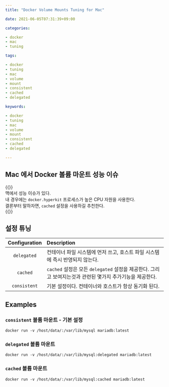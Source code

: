 ```yaml
---
title: "Docker Volume Mounts Tuning for Mac"

date: 2021-06-05T07:31:39+09:00

categories:

- docker
- mac
- tuning

tags:

- docker
- tuning
- mac
- volume
- mount
- consistent
- cached
- delegated

keywords:

- docker
- tuning
- mac
- volume
- mount
- consistent
- cached
- delegated

---
```


## Mac 에서 Docker 볼륨 마운트 성능 이슈

{{<admonition note Issue true>}}  
맥에서 성능 이슈가 있다.  
내 경우에는 `docker.hyperkit` 프로세스가 높은 CPU 자원을 사용한다.  
결론부터 말하자면, `cached` 설정을 사용하길 추천한다.  
{{</admonition>}}

## 설정 튜닝

| Configuration | Description |  
|:-:|:-|  
| `delegated` | 컨테이너 파일 시스템에 먼저 쓰고, 호스트 파일 시스템에 즉시 반영되지 않는다. |  
| `cached` | `cached` 설정은 모든 `delegated` 설정을 제공한다. 그리고 보여지는것과 관련된 몇가지 추가기능을 제공한다. |  
| `consistent` | 기본 설정이다. 컨테이너와 호스트가 항상 동기화 된다. |

## Examples

### `consistent` 볼륨 마운트 - 기본 설정

```shell
docker run -v /host/data/:/var/lib/mysql mariadb:latest
```

### `delegated` 볼륨 마운트

```shell
docker run -v /host/data/:/var/lib/mysql:delegated mariadb:latest
```

### `cached` 볼륨 마운트

```shell
docker run -v /host/data/:/var/lib/mysql:cached mariadb:latest
```
